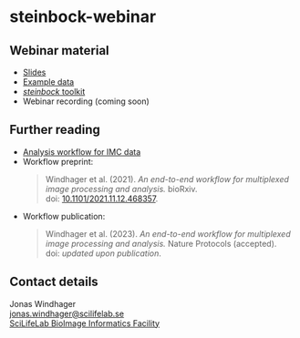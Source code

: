 # steinbock-webinar

## Webinar material

- [Slides](https://docs.google.com/presentation/d/1DXDmayYbQMyU4J6l2ooOEVU5w1QfW64f)
- [Example data](https://zenodo.org/record/7575859)
- [_steinbock_ toolkit](https://bodenmillergroup.github.io/steinbock/v0.16.1/)
- Webinar recording (coming soon)

## Further reading

- [Analysis workflow for IMC data](https://bodenmillergroup.github.io/IMCDataAnalysis/)
- Workflow preprint:
  > Windhager et al. (2021). _An end-to-end workflow for multiplexed image processing and analysis._ bioRxiv.  
  > doi: [10.1101/2021.11.12.468357](https://doi.org/10.1101/2021.11.12.468357).
- Workflow publication:
  > Windhager et al. (2023). _An end-to-end workflow for multiplexed image processing and analysis._ Nature Protocols (accepted).  
  > doi: _updated upon publication_.

## Contact details

Jonas Windhager  
[jonas.windhager@scilifelab.se](mailto:jonas.windhager@scilifelab.se)  
[SciLifeLab BioImage Informatics Facility](https://www.scilifelab.se/units/bioimage-informatics/)
